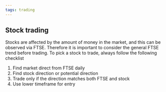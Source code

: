 ```yaml
---
tags: trading
---
```

## Stock trading
Stocks are affected by the amount of money in the market, and this can be observed via FTSE. Therefore it is important to consider the general FTSE trend before trading. To pick a stock to trade, always follow the following checklist
1. Find market direct from FTSE daily
2. Find stock direction or potential direction
3. Trade only if the direction matches both FTSE and stock
4. Use lower timeframe for entry